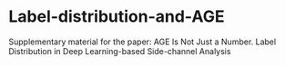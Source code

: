 # Label-distribution-and-AGE
Supplementary material for the paper: AGE Is Not Just a Number. Label Distribution in Deep Learning-based Side-channel Analysis

